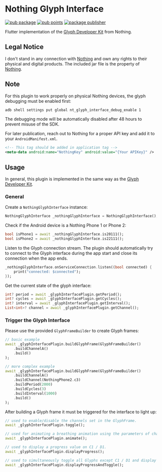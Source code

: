 # Nothing Glyph Interface
[![pub package](https://img.shields.io/pub/v/nothing_glyph_interface.svg)](https://pub.dev/packages/nothing_glyph_interface)
[![pub points](https://img.shields.io/pub/points/nothing_glyph_interface.svg)](https://pub.dev/packages/nothing_glyph_interface)
[![package publisher](https://img.shields.io/pub/publisher/nothing_glyph_interface.svg)](https://pub.dev/packages/nothing_glyph_interface/publisher)

Flutter implementation of the [Glyph Developer Kit](https://github.com/Nothing-Developer-Programme/Glyph-Developer-Kit) from Nothing.

## Legal Notice
I don't stand in any connection with [Nothing](https://nothing.tech) and own any rights to their physical and digital products.
The included jar file is the property of [Nothing](https://nothing.tech).

## Note
For this plugin to work properly on physical Nothing devices, the glyph debugging must be enabled first:
```bash
adb shell settings put global nt_glyph_interface_debug_enable 1
```
The debugging mode will be automatically disabled after 48 hours to prevent misuse of the SDK. 

For later publication, reach out to Nothing for a proper API key and add it to your `AndroidManifest.xml`.
```xml
<!-- This tag should be added in application tag -->
<meta-data android:name="NothingKey" android:value="{Your APIKey}" />
```

## Usage
In general, this plugin is implemented in the same way as the [Glyph Developer Kit](https://github.com/Nothing-Developer-Programme/Glyph-Developer-Kit).

### General
Create a `NothingGlyphInterface` instance:
```dart
NothingGlyphInterface _nothingGlyphInterface = NothingGlyphInterface();
```

Check if the Android device is a Nothing Phone 1 or Phone 2:
```dart
bool isPhone1 = await _nothingGlyphInterface.is20111();
bool isPhone2 = await _nothingGlyphInterface.is22111();
```

Listen to the Glyph connection stream.
The plugin should automatically try to connect to the Glyph interface during the app start and close its connection when the app ends.

```dart
_nothingGlyphInterface.onServiceConnection.listen((bool connected) {
    print("connected: $connected");
});
```

Get the current state of the glyph interface:
```dart
int? period = await _glyphInterfacePlugin.getPeriod();
int? cycles = await _glyphInterfacePlugin.getCycles();
int? interval = await _glyphInterfacePlugin.getInterval();
List<int>? channel = await _glyphInterfacePlugin.getChannel();
```

### Trigger the Glyph Interface
Please use the provided `GlyphFrameBuilder` to create Glyph frames:

```dart
// basic example
await _glyphInterfacePlugin.buildGlyphFrame(GlyphFrameBuilder()
    .buildChannelA()
    .build()
);

// more complex example
await _glyphInterfacePlugin.buildGlyphFrame(GlyphFrameBuilder()
    .buildChannelA()
    .buildChannel(NothingPhone2.c3)
    .buildPeriod(2000)
    .buildCycles(3)
    .buildInterval(1000)
    .build()
);
```

After building a Glyph frame it must be triggered for the interface to light up:
```dart
// used to enable/disable the channels set in the GlyphFrame.
await _glyphInterfacePlugin.toggle();

// used for animating a breathing animation using the parameters of channels, period, and interval set in the GlyphFrame.
await _glyphInterfacePlugin.animate();

// used to display a progress value on C1 / D1.
await _glyphInterfacePlugin.displayProgress();

// used to simultaneously toggle all Glyphs except C1 / D1 and display the progress value on C1 / D1.
await _glyphInterfacePlugin.displayProgressAndToggle();
```